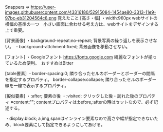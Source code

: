 Snappers => https://user-images.githubusercontent.com/43316180/52915084-1454ae80-3313-11e9-97bc-eb31204564c8.png
覚えたこと
[高さ・幅]
・width:960px webサイトの横幅の基準の一つ　小さい画面に合わせる考え方は、webサイトをデザインする上で重要。


[背景画像]
・background-repeat:no-repeat; 背景写真の繰り返しを表示させない。
・background-attchment:fixed; 背景画像を移動させない。

[フォント]
・Googleフォント https://fonts.google.com
綺麗なフォントが揃っているため便利。　おすすめはBitter

[table要素]
・border-spacing:0; 隣り合ったセルのボーダーとボーダーの間隔を指定するプロパティ。
border-collapse:collapse; 隣り合ったセルのボーダー線を一線で表示するプロパティ。

[擬似要素]
・:after; 要素の後
・:visited; クリックした後・訪れた後のプロパティ
※content:""; contentプロパティは:before,:afterの時はセットなので、必ず記述する。


・display:block;
a,img,spanはインライン要素なので高さや幅が指定できないため、block要素にして指定できるようにしてあげる。
